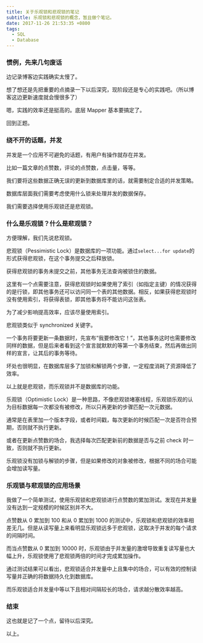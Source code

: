 ```yaml
---
title: 关于乐观锁和悲观锁的笔记
subtitle: 乐观锁和悲观锁的概念，暂且做个笔记。
date: 2017-11-26 21:53:35 +0800
tags:
  - SQL
  - Database
---
```


### 惯例，先来几句废话

边记录博客边实践确实太慢了。

想了想还是先把重要的点摘录一下以后深究，现阶段还是专心的实践吧。（所以博客这边更新速度就会慢很多了）

嗯，实践的效率还是挺高的。底层 Mapper 基本要搞定了。

回到正题。

### 绕不开的话题，并发

并发是一个应用不可避免的话题，有用户有操作就存在并发。

比如一篇文章的点赞数，评论的点赞数，点击量，等等。

我们要将这些数据正确无误的更新到数据库里的话，就需要制定合适的并发策略。

数据库层面我们需要考虑使用什么锁来处理并发的数据保存。

我们需要选择使用乐观锁还是悲观锁。

### 什么是乐观锁？什么是悲观锁？

方便理解，我们先说悲观锁。

悲观锁（Pessimistic Lock）是数据库的一项功能。通过`select...for update`的形式获得悲观锁，在这个事务提交之后释放锁。

获得悲观锁的事务未提交之前，其他事务无法查询被锁住的数据。

这里有一个点需要注意，获得悲观锁时如果使用了索引（如指定主键）的情况获得的是行锁，即其他事务还可以访问同一个表的其他数据。相反，如果获得悲观锁时没有使用索引，将获得表锁，即其他事务将不能访问这张表。

为了减少影响提高效率，应该尽量使用索引。

悲观锁类似于 synchronized 关键字。

一个事务将要更新一条数据时，先宣布“我要修改它！”，其他事务这时也需要修改同样的数据，但是后来者看到这个宣言就默默的等第一个事务结束，然后再做出同样的宣言，让其后的事务等待。

坏处也很明显，在数据库层多了加锁和解锁两个步骤，一定程度消耗了资源降低了效率。

以上就是悲观锁，而乐观锁并不是数据库的功能。

乐观锁（Optimistic Lock）是一种思路，不像悲观锁堵塞线程，乐观锁乐观的认为目标数据每一次都没有被修改，所以只再更新的步骤匹配一次元数据。

通常是在表里加一个版本字段，或者时间戳，每次更新的时候匹配一次是否符合预期，否则就不执行更新。

或者在更新点赞数的场合，我选择每次匹配更新前的数据是否与之前 check 时一致，否则就不执行更新。

乐观锁没有加锁与解锁的步骤，但是如果修改的对象被修改，根据不同的场合可能会增加读写量。

### 乐观锁与悲观锁的应用场景

我做了一个简单测试，使用乐观锁和悲观锁进行点赞数的累加测试。发现在并发量没有达到一定规模的时候区别并不大。

点赞数从 0 累加到 100 和从 0 累加到 1000 的测试中，乐观锁和悲观锁的效率相差无几。但是从读写量上来看明显乐观锁远多于悲观锁，这取决于并发的每个请求的间隔时间。

而当点赞数从 0 累加到 10000 时，乐观锁由于并发量的激增导致重复读写量也大幅上升，乐观锁使用了悲观锁两倍的时间才完成累加操作。

通过测试结果可以看出，悲观锁适合并发量中上且集中的场合，可以有效的控制读写量并正确的将数据持久化到数据库。

而乐观锁适合并发量中等以下且相对间隔较长的场合，请求越分散效率越高。

### 结束

这也就是记了一个点，留待以后深究。

以上。
